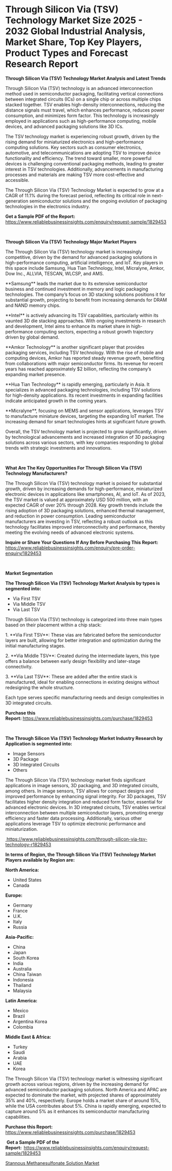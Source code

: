<p><h1>Through Silicon Via (TSV) Technology Market Size 2025 - 2032 Global Industrial Analysis, Market Share, Top Key Players, Product Types and Forecast Research Report</h1></p><p><strong>Through Silicon Via (TSV) Technology Market Analysis and Latest Trends</strong></p>
<p><p>Through Silicon Via (TSV) technology is an advanced interconnection method used in semiconductor packaging, facilitating vertical connections between integrated circuits (ICs) on a single chip or across multiple chips stacked together. TSV enables high-density interconnections, reducing the distance signals must travel, which enhances performance, reduces power consumption, and minimizes form factor. This technology is increasingly employed in applications such as high-performance computing, mobile devices, and advanced packaging solutions like 3D ICs.</p><p>The TSV technology market is experiencing robust growth, driven by the rising demand for miniaturized electronics and high-performance computing solutions. Key sectors such as consumer electronics, automotive, and telecommunications are adopting TSV to improve device functionality and efficiency. The trend toward smaller, more powerful devices is challenging conventional packaging methods, leading to greater interest in TSV technologies. Additionally, advancements in manufacturing processes and materials are making TSV more cost-effective and accessible.</p><p>The Through Silicon Via (TSV) Technology Market is expected to grow at a CAGR of 11.1% during the forecast period, reflecting its critical role in next-generation semiconductor solutions and the ongoing evolution of packaging technologies in the electronics industry.</p></p>
<p><strong>Get a Sample PDF of the Report:&nbsp;</strong> <a href="https://www.reliablebusinessinsights.com/enquiry/request-sample/1829453?utm_campaign=3134&utm_medium=2&utm_source=Github&utm_content=ia&utm_term=26032025&utm_id=through-silicon-via-tsv-technology">https://www.reliablebusinessinsights.com/enquiry/request-sample/1829453</a></p>
<p>&nbsp;</p>
<p><strong>Through Silicon Via (TSV) Technology Major Market Players</strong></p>
<p><p>The Through Silicon Via (TSV) technology market is increasingly competitive, driven by the demand for advanced packaging solutions in high-performance computing, artificial intelligence, and IoT. Key players in this space include Samsung, Hua Tian Technology, Intel, Micralyne, Amkor, Dow Inc., ALLVIA, TESCAN, WLCSP, and AMS.</p><p>**Samsung** leads the market due to its extensive semiconductor business and continued investment in memory and logic packaging technologies. The company’s focus on 3D stacking solutions positions it for substantial growth, projecting to benefit from increasing demands for DRAM and NAND memory chips.</p><p>**Intel** is actively advancing its TSV capabilities, particularly within its vaunted 3D die stacking approaches. With ongoing investments in research and development, Intel aims to enhance its market share in high-performance computing sectors, expecting a robust growth trajectory driven by global demand.</p><p>**Amkor Technology** is another significant player that provides packaging services, including TSV technology. With the rise of mobile and computing devices, Amkor has reported steady revenue growth, benefiting from collaborations with major semiconductor firms. Its revenue for recent years has reached approximately $2 billion, reflecting the company’s expanding market presence.</p><p>**Hua Tian Technology** is rapidly emerging, particularly in Asia. It specializes in advanced packaging technologies, including TSV solutions for high-density applications. Its recent investments in expanding facilities indicate anticipated growth in the coming years.</p><p>**Micralyne**, focusing on MEMS and sensor applications, leverages TSV to manufacture miniature devices, targeting the expanding IoT market. The increasing demand for smart technologies hints at significant future growth.</p><p>Overall, the TSV technology market is projected to grow significantly, driven by technological advancements and increased integration of 3D packaging solutions across various sectors, with key companies responding to global trends with strategic investments and innovations.</p></p>
<p>&nbsp;</p>
<p><strong>What Are The Key Opportunities For Through Silicon Via (TSV) Technology Manufacturers?</strong></p>
<p><p>The Through Silicon Via (TSV) technology market is poised for substantial growth, driven by increasing demands for high-performance, miniaturized electronic devices in applications like smartphones, AI, and IoT. As of 2023, the TSV market is valued at approximately USD 500 million, with an expected CAGR of over 20% through 2028. Key growth trends include the rising adoption of 3D packaging solutions, enhanced thermal management, and reduction in power consumption. Leading semiconductor manufacturers are investing in TSV, reflecting a robust outlook as this technology facilitates improved interconnectivity and performance, thereby meeting the evolving needs of advanced electronic systems.</p></p>
<p><strong>Inquire or Share Your Questions If Any Before Purchasing This Report:</strong> <a href="https://www.reliablebusinessinsights.com/enquiry/pre-order-enquiry/1829453?utm_campaign=3134&utm_medium=2&utm_source=Github&utm_content=ia&utm_term=26032025&utm_id=through-silicon-via-tsv-technology">https://www.reliablebusinessinsights.com/enquiry/pre-order-enquiry/1829453</a></p>
<p>&nbsp;</p>
<p><strong>Market Segmentation</strong></p>
<p><strong>The Through Silicon Via (TSV) Technology Market Analysis by types is segmented into:</strong></p>
<p><ul><li>Via First TSV</li><li>Via Middle TSV</li><li>Via Last TSV</li></ul></p>
<p><p>Through Silicon Via (TSV) technology is categorized into three main types based on their placement within a chip stack: </p><p>1. **Via First TSV**: These vias are fabricated before the semiconductor layers are built, allowing for better integration and optimization during the initial manufacturing stages.</p><p>2. **Via Middle TSV**: Created during the intermediate layers, this type offers a balance between early design flexibility and later-stage connectivity.</p><p>3. **Via Last TSV**: These are added after the entire stack is manufactured, ideal for enabling connections in existing designs without redesigning the whole structure.</p><p>Each type serves specific manufacturing needs and design complexities in 3D integrated circuits.</p></p>
<p><strong>Purchase this Report:&nbsp;</strong><a href="https://www.reliablebusinessinsights.com/purchase/1829453?utm_campaign=3134&utm_medium=2&utm_source=Github&utm_content=ia&utm_term=26032025&utm_id=through-silicon-via-tsv-technology">https://www.reliablebusinessinsights.com/purchase/1829453</a></p>
<p>&nbsp;</p>
<p><strong>The Through Silicon Via (TSV) Technology Market Industry Research by Application is segmented into:</strong></p>
<p><ul><li>Image Sensors</li><li>3D Package</li><li>3D Integrated Circuits</li><li>Others</li></ul></p>
<p><p>The Through Silicon Via (TSV) technology market finds significant applications in image sensors, 3D packaging, and 3D integrated circuits, among others. In image sensors, TSV allows for compact designs and improved performance by enhancing signal integrity. For 3D packages, TSV facilitates higher density integration and reduced form factor, essential for advanced electronic devices. In 3D integrated circuits, TSV enables vertical interconnection between multiple semiconductor layers, promoting energy efficiency and faster data processing. Additionally, various other applications leverage TSV to optimize electronic performance and miniaturization.</p></p>
<p><a href="https://www.reliablebusinessinsights.com/through-silicon-via-tsv-technology-r1829453?utm_campaign=3134&utm_medium=2&utm_source=Github&utm_content=ia&utm_term=26032025&utm_id=through-silicon-via-tsv-technology">&nbsp;https://www.reliablebusinessinsights.com/through-silicon-via-tsv-technology-r1829453</a></p>
<p><strong>In terms of Region, the Through Silicon Via (TSV) Technology Market Players available by Region are:</strong></p>
<p>
    <p> <strong> North America: </strong>
        <ul>
            <li>United States</li>
            <li>Canada</li>
        </ul>
        </p> 
    <p> <strong> Europe: </strong>
        <ul>
            <li>Germany</li>
            <li>France</li>
            <li>U.K.</li>
            <li>Italy</li>
            <li>Russia</li>
        </ul>
        </p> 
    <p> <strong> Asia-Pacific: </strong>
        <ul>
            <li>China</li>
            <li>Japan</li>
            <li>South Korea</li>
            <li>India</li>
            <li>Australia</li>
            <li>China Taiwan</li>
            <li>Indonesia</li>
            <li>Thailand</li>
            <li>Malaysia</li>
        </ul>
        </p> 
    <p> <strong> Latin America: </strong>
        <ul>
            <li>Mexico</li>
            <li>Brazil</li>
            <li>Argentina Korea</li>
            <li>Colombia</li>
        </ul>
        </p> 
    <p> <strong> Middle East & Africa: </strong>
        <ul>
            <li>Turkey</li>
            <li>Saudi</li>
            <li>Arabia</li>
            <li>UAE</li>
            <li>Korea</li>
        </ul>
    </p>
    </p>
<p><p>The Through Silicon Via (TSV) technology market is witnessing significant growth across various regions, driven by the increasing demand for advanced semiconductor packaging solutions. North America and APAC are expected to dominate the market, with projected shares of approximately 35% and 40%, respectively. Europe holds a market share of around 15%, while the USA contributes about 5%. China is rapidly emerging, expected to capture around 5% as it enhances its semiconductor manufacturing capabilities.</p></p>
<p><strong>Purchase this Report: </strong><a href="https://www.reliablebusinessinsights.com/purchase/1829453?utm_campaign=3134&utm_medium=2&utm_source=Github&utm_content=ia&utm_term=26032025&utm_id=through-silicon-via-tsv-technology">https://www.reliablebusinessinsights.com/purchase/1829453</a></p>
<p>&nbsp;<strong>Get a Sample PDF of the Report:&nbsp;&nbsp;</strong><a href="https://www.reliablebusinessinsights.com/enquiry/request-sample/1829453?utm_campaign=3134&utm_medium=2&utm_source=Github&utm_content=ia&utm_term=26032025&utm_id=through-silicon-via-tsv-technology">https://www.reliablebusinessinsights.com/enquiry/request-sample/1829453</a></p>
<p><strong></strong></p>
<p><p><a href="https://github.com/huelarnzeba29/Market-Research-Report-List-1/blob/main/stannous-methanesulfonate-solution-market.md?utm_campaign=3134&utm_medium=2&utm_source=Github&utm_content=ia&utm_term=26032025&utm_id=through-silicon-via-tsv-technology">Stannous Methanesulfonate Solution Market</a></p></p>